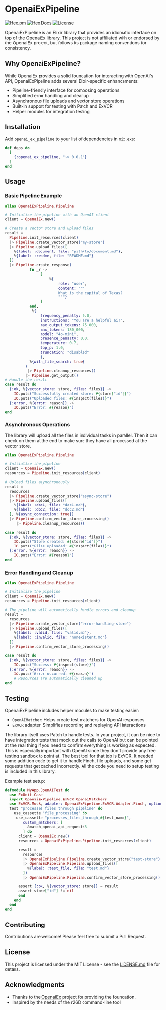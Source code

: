 # OpenaiExPipeline

[![Hex.pm](https://img.shields.io/hexpm/v/openai_ex_pipeline.svg)](https://hex.pm/packages/openai_ex_pipeline)
[![Hex Docs](https://img.shields.io/badge/hex-docs-lightgreen.svg)](https://hexdocs.pm/openai_ex_pipeline/)
[![License](https://img.shields.io/hexpm/l/openai_ex_pipeline.svg)](https://github.com/r26d/openai_ex_pipeline/blob/main/LICENSE.md)

OpenaiExPipeline is an Elixir library that provides an idiomatic interface on top of the [OpenaiEx](https://github.com/cyberchitta/openai_ex) library. This project is not affiliated with or endorsed by the OpenaiEx project, but follows its package naming conventions for consistency.

## Why OpenaiExPipeline?

While OpenaiEx provides a solid foundation for interacting with OpenAI's API, OpenaiExPipeline adds several Elixir-specific enhancements:

- Pipeline-friendly interface for composing operations
- Simplified error handling and cleanup
- Asynchronous file uploads and vector store operations
- Built-in support for testing with Patch and ExVCR
- Helper modules for integration testing

## Installation

Add `openai_ex_pipeline` to your list of dependencies in `mix.exs`:

```elixir
def deps do
  [
    {:openai_ex_pipeline, "~> 0.0.1"}
  ]
end
```

## Usage

### Basic Pipeline Example

```elixir
alias OpenaiExPipeline.Pipeline

# Initialize the pipeline with an OpenAI client
client = OpenaiEx.new()

# Create a vector store and upload files
result = 
  Pipeline.init_resources(client)
  |> Pipeline.create_vector_store("my-store")
  |> Pipeline.upload_files([
    %{label: :document, file: "path/to/document.md"},
    %{label: :readme, file: "README.md"}
  ])
  |> Pipeline.create_response(
           fn _r ->
                [
                    %{
                        role: "user",
                        content: """
                        What is the capital of Texas?
                        """}
                ]
           end,
            %{
                frequency_penalty: 0.0,
                instructions: "You are a helpful ai!",
                max_output_tokens: 75_000,
                max_tokens: 180_000,
                model: "4o-mini",
                presence_penalty: 0.0,
                temperature: 0.7,
                top_p: 1.0,
                truncation: "disabled"
                },
           %{with_file_search: true}
         )
          |> Pipeline.cleanup_resources()
         |> Pipeline.get_output()
# Handle the result
case result do
  {:ok, %{vector_store: store, files: files}} -> 
    IO.puts("Successfully created store: #{store["id"]}")
    IO.puts("Uploaded files: #{inspect(files)}")
  {:error, %{error: reason}} -> 
    IO.puts("Error: #{reason}")
end
```

### Asynchronous Operations

The library will upload all the files in individual tasks in parallel. Then it can check on them at the end to make sure they have all processed at the vector store.

```elixir
alias OpenaiExPipeline.Pipeline

# Initialize the pipeline
client = OpenaiEx.new()
resources = Pipeline.init_resources(client)

# Upload files asynchronously
result = 
  resources
  |> Pipeline.create_vector_store("async-store")
  |> Pipeline.upload_files([
    %{label: :doc1, file: "doc1.md"},
    %{label: :doc2, file: "doc2.md"}
  ], %{async_connection: true})
  |> Pipeline.confirm_vector_store_processing()
     |> Pipeline.cleanup_resources()

case result do
  {:ok, %{vector_store: store, files: files}} ->
    IO.puts("Store created: #{store["id"]}")
    IO.puts("Files uploaded: #{inspect(files)}")
  {:error, %{error: reason}} ->
    IO.puts("Error: #{reason}")
end
```

### Error Handling and Cleanup

```elixir
alias OpenaiExPipeline.Pipeline

# Initialize the pipeline
client = OpenaiEx.new()
resources = Pipeline.init_resources(client)

# The pipeline will automatically handle errors and cleanup
result = 
  resources
  |> Pipeline.create_vector_store("error-handling-store")
  |> Pipeline.upload_files([
    %{label: :valid, file: "valid.md"},
    %{label: :invalid, file: "nonexistent.md"}
  ])
  |> Pipeline.confirm_vector_store_processing()

case result do
  {:ok, %{vector_store: store, files: files}} ->
    IO.puts("Success: #{inspect(store)}")
  {:error, %{error: reason}} ->
    IO.puts("Error occurred: #{reason}")
    # Resources are automatically cleaned up
end
```

## Testing

OpenaiExPipeline includes helper modules to make testing easier:

- `OpenAIMatcher`: Helps create test matchers for OpenAI responses
- `ExVCR` adapter: Simplifies recording and replaying API interactions


The library itself uses Patch to handle tests. In your project, it can be nice to have integration tests
that mock out the calls to OpenAI but can be pointed at the real thing if you need to confirm
everything is working as expected. This is especially important with OpenAI since they don't provide any
free testing sandbox to point at.   The best tool for that job is ExVCR.  It needed some addition code to
get it to handle Finch, file uploads, and some get requests that get cached incorrectly. All the code you need
to setup testing is included in this library.

Example test setup:

```elixir
defmodule MyApp.OpenAITest do
  use ExUnit.Case
  import OpenaiExPipeline.ExVCR.OpenaiMatchers
  use ExVCR.Mock, adapter: OpenaiExPipeline.ExVCR.Adapter.Finch, options: [clear_mock: true]
  test "processes files through pipeline" do
    use_cassette "file_processing" do
     use_cassette "processes_files_through_#{test_name}",
        custom_matchers: [
          &match_openai_api_request/3
        ] do
      client = OpenaiEx.new()
      resources = OpenaiExPipeline.Pipeline.init_resources(client)
      
      result = 
        resources
        |> OpenaiExPipeline.Pipeline.create_vector_store("test-store")
        |> OpenaiExPipeline.Pipeline.upload_files([
          %{label: :test_file, file: "test.md"}
        ])
        |> OpenaiExPipeline.Pipeline.confirm_vector_store_processing()

      assert {:ok, %{vector_store: store}} = result
      assert store["id"] != nil
      end
    end
  end
end
```

## Contributing

Contributions are welcome! Please feel free to submit a Pull Request. 

## License

This project is licensed under the MIT License - see the [LICENSE.md](LICENSE.md) file for details.

## Acknowledgments

- Thanks to the [OpenaiEx](https://github.com/cyberchitta/openai_ex) project for providing the foundation. 
- Inspired by the needs of the r26D command-line tool
